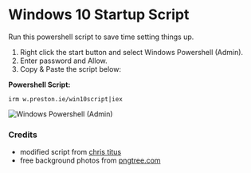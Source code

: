 # Windows 10 Startup Script
Run this powershell script to save time setting things up.

1. Right click the start button and select Windows Powershell (Admin).
2. Enter password and Allow.
3. Copy & Paste the script below:

**Powershell Script:**

`irm w.preston.ie/win10script|iex`

![Windows Powershell (Admin)](https://share.preston.ie/nOuPDmmE/download/Image%202021-06-15%20at%206.34.39%20PM.png)

### Credits
- modified script from [chris titus](https://github.com/ChrisTitusTech/win10script)
- free background photos from [pngtree.com](https://pngtree.com/free-backgrounds)